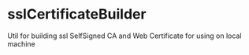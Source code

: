 # sslCertificateBuilder
Util for building ssl SelfSigned CA and Web Certificate for using on local machine
